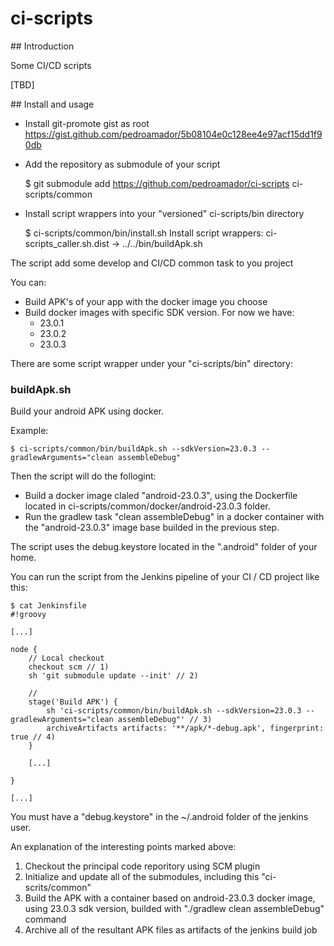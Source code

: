 # ci-scripts

## Introduction

Some CI/CD scripts

[TBD]

## Install and usage

* Install git-promote gist as root https://gist.github.com/pedroamador/5b08104e0c128ee4e97acf15dd1f90db

* Add the repository as submodule of your script

    $ git submodule add https://github.com/pedroamador/ci-scripts ci-scripts/common

* Install script wrappers into your "versioned" ci-scripts/bin directory

    $ ci-scripts/common/bin/install.sh
    Install script wrappers:
    ci-scripts_caller.sh.dist -> ../../bin/buildApk.sh

The script add some develop and CI/CD common task to you project

You can:
* Build APK's of your app with the docker image you choose
* Build docker images with specific SDK version. For now we have:
  * 23.0.1
  * 23.0.2
  * 23.0.3

There are some script wrapper under your "ci-scripts/bin" directory:

### buildApk.sh

Build your android APK using docker.

Example:

    $ ci-scripts/common/bin/buildApk.sh --sdkVersion=23.0.3 --gradlewArguments="clean assembleDebug"

Then the script will do the follogint:
* Build a docker image claled "android-23.0.3", using the Dockerfile located in ci-scripts/common/docker/android-23.0.3 folder.
* Run the gradlew task "clean assembleDebug" in a docker container with the "android-23.0.3" image base builded in the previous step. 

The script uses the debug.keystore located in the ".android" folder of your home.

You can run the script from the Jenkins pipeline of your CI / CD project like this:

    $ cat Jenkinsfile
    #!groovy

    [...]

    node {
        // Local checkout
        checkout scm // 1)
        sh 'git submodule update --init' // 2)

        // 
        stage('Build APK') {
            sh 'ci-scripts/common/bin/buildApk.sh --sdkVersion=23.0.3 --gradlewArguments="clean assembleDebug"' // 3)
            archiveArtifacts artifacts: '**/apk/*-debug.apk', fingerprint: true // 4)
        }

        [...]

    }

    [...]

You must have a "debug.keystore" in the ~/.android folder of the jenkins user.

An explanation of the interesting points marked above:
1) Checkout the principal code reporitory using SCM plugin
2) Initialize and update all of the submodules, including this "ci-scrits/common"
3) Build the APK with a container based on android-23.0.3 docker image, using 23.0.3 sdk version, builded with "./gradlew clean assembleDebug" command
4) Archive all of the resultant APK files as artifacts of the jenkins build job
